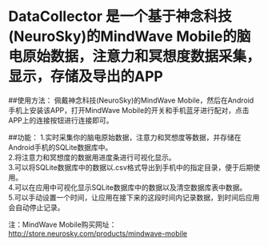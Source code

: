 ﻿# DataCollector 是一个基于神念科技(NeuroSky)的MindWave Mobile的脑电原始数据，注意力和冥想度数据采集，显示，存储及导出的APP


##使用方法：
佩戴神念科技(NeuroSky)的MindWave Mobile，然后在Android手机上安装该APP，打开MindWave Mobile的开关和手机蓝牙进行配对，点击APP上的连接按钮进行连接即可。

##功能：
1.实时采集你的脑电原始数据，注意力和冥想度等数据，并存储在Android手机的SQLite数据库中。<br>
2.将注意力和冥想度的数据用进度条进行可视化显示。<br>
3.可以将SQLite数据库中的数据以.csv格式导出到手机中的指定目录，便于后期使用。<br>
4.可以在应用中可视化显示SQLite数据库中的数据以及清空数据库表中数据。<br>
5.可以手动设置一个时间，让应用在接下来的这段时间内记录数据，到时间后应用会自动停止记录。<br>

注：MindWave Mobile购买网址：http://store.neurosky.com/products/mindwave-mobile<br>
